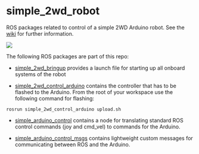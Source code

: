 # simple_2wd_robot
ROS packages related to control of a simple 2WD Arduino robot. See the [wiki](https://github.com/skohlbr/simple_2wd_robot/wiki) for further information.

![](https://github.com/skohlbr/simple_2wd_robot/wiki/images/simple_robot_img_small.jpg)

The following ROS packages are part of this repo:

* [simple_2wd_bringup](https://github.com/skohlbr/simple_2wd_robot/tree/master/simple_2wd_bringup) provides a launch file for starting up all onboard systems of the robot

* [simple_2wd_control_arduino](https://github.com/skohlbr/simple_2wd_robot/tree/master/simple_2wd_control_arduino) contains the controller that has to be flashed to the Arduino. From the root of your workspace use the following command for flashing:
```
rosrun simple_2wd_control_arduino upload.sh
```
* [simple_arduino_control](https://github.com/skohlbr/simple_2wd_robot/tree/master/simple_arduino_control) contains a node for translating standard ROS control commands (joy and cmd_vel) to commands for the Arduino.

* [simple_arduino_control_msgs](https://github.com/skohlbr/simple_2wd_robot/tree/master/simple_arduino_control_msgs) contains lightweight custom messages for communicating between ROS and the Arduino.
